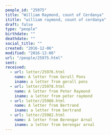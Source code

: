 ```yaml
---
people_id: "25975"
title: "William Raymond, count of Cerdanya"
ititle: "william raymond, count of cerdanya"
draft: false
type: "people"
birthdate: ""
deathdate: ""
social_title: ""
created: "2016-12-06"
modified: "2016-12-06"
url: "/people/25975.html"
sent:
received:
  - url: letter/25976.html
    name: A letter from Gerall Pons
    iname: a letter from gerall pons
  - url: letter/25978.html
    name: A letter from Peter Raymond
    iname: a letter from peter raymond
  - url: letter/25980.html
    name: A letter from Bertrand
    iname: a letter from bertrand
  - url: letter/25982.html
    name: A letter from Berengar Arnal
    iname: a letter from berengar arnal
---
```

